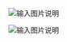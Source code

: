 ![输入图片说明](https://images.gitee.com/uploads/images/2021/0905/222306_95de03cf_426516.png "屏幕截图.png")

![输入图片说明](https://images.gitee.com/uploads/images/2021/0905/222333_c99c313b_426516.png "屏幕截图.png")